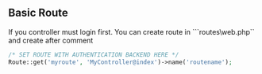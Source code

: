 ## Basic Route ##

If you controller must login first. You can create route in ```routes\web.php`` and create after comment

```php
/* SET ROUTE WITH AUTHENTICATION BACKEND HERE */
Route::get('myroute', 'MyController@index')->name('routename');
```